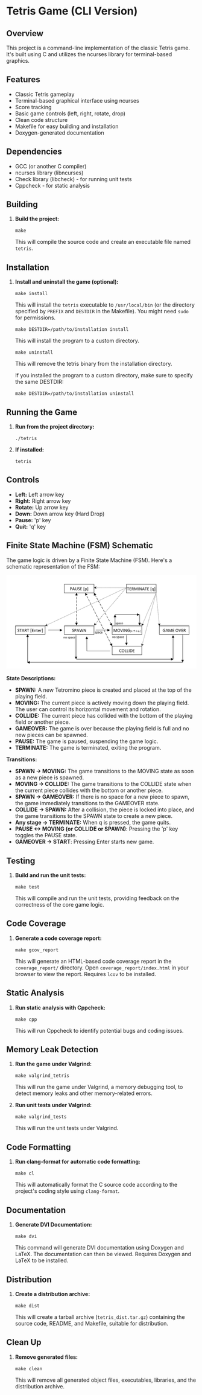 # Tetris Game (CLI Version)

## Overview

This project is a command-line implementation of the classic Tetris game. It's built using C and utilizes the ncurses library for terminal-based graphics.

## Features

*   Classic Tetris gameplay
*   Terminal-based graphical interface using ncurses
*   Score tracking
*   Basic game controls (left, right, rotate, drop)
*   Clean code structure
*   Makefile for easy building and installation
*   Doxygen-generated documentation

## Dependencies

*   GCC (or another C compiler)
*   ncurses library (libncurses)
*   Check library (libcheck) - for running unit tests
*   Cppcheck - for static analysis

## Building

1.  **Build the project:**

    ```
    make
    ```

    This will compile the source code and create an executable file named `tetris`.

## Installation

1.  **Install and uninstall the game (optional):**

    ```
    make install
    ```

    This will install the `tetris` executable to `/usr/local/bin` (or the directory specified by `PREFIX` and `DESTDIR` in the Makefile). You might need `sudo` for permissions.

    ```
    make DESTDIR=/path/to/installation install
    ```

    This will  install the program to a custom directory.


    ```
    make uninstall
    ```

    This will remove the tetris binary from the installation directory.


    If you installed the program to a custom directory, make sure to specify the same DESTDIR:


    ```
    make DESTDIR=/path/to/installation uninstall
    ```
    

## Running the Game

1.  **Run from the project directory:**

    ```
    ./tetris
    ```

2.  **If installed:**

    ```
    tetris
    ```

## Controls

*   **Left:** Left arrow key
*   **Right:** Right arrow key
*   **Rotate:** Up arrow key
*   **Down:** Down arrow key (Hard Drop)
*   **Pause:** 'p' key
*   **Quit:** 'q' key

## Finite State Machine (FSM) Schematic

The game logic is driven by a Finite State Machine (FSM). Here's a schematic representation of the FSM:

![FSM Diagram](FSM.png)

**State Descriptions:**

*   **SPAWN:** A new Tetromino piece is created and placed at the top of the playing field.
*   **MOVING:** The current piece is actively moving down the playing field. The user can control its horizontal movement and rotation.
*   **COLLIDE:** The current piece has collided with the bottom of the playing field or another piece.
*   **GAMEOVER:** The game is over because the playing field is full and no new pieces can be spawned.
*   **PAUSE:** The game is paused, suspending the game logic.
*   **TERMINATE:** The game is terminated, exiting the program.

**Transitions:**

*   **SPAWN -> MOVING:**  The game transitions to the MOVING state as soon as a new piece is spawned.
*   **MOVING -> COLLIDE:** The game transitions to the COLLIDE state when the current piece collides with the bottom or another piece.
*   **SPAWN -> GAMEOVER:** If there is no space for a new piece to spawn, the game immediately transitions to the GAMEOVER state.
*   **COLLIDE -> SPAWN:**  After a collision, the piece is locked into place, and the game transitions to the SPAWN state to create a new piece.
*   **Any stage -> TERMINATE:** When q is pressed, the game quits.
*   **PAUSE <-> MOVING (or COLLIDE or SPAWN)**: Pressing the 'p' key toggles the PAUSE state.
*   **GAMEOVER -> START**: Pressing Enter starts new game.

## Testing

1.  **Build and run the unit tests:**

    ```
    make test
    ```

    This will compile and run the unit tests, providing feedback on the correctness of the core game logic.

## Code Coverage

1.  **Generate a code coverage report:**

    ```
    make gcov_report
    ```

    This will generate an HTML-based code coverage report in the `coverage_report/` directory. Open `coverage_report/index.html` in your browser to view the report.  Requires `lcov` to be installed.

## Static Analysis

1.  **Run static analysis with Cppcheck:**

    ```
    make cpp
    ```

    This will run Cppcheck to identify potential bugs and coding issues.

## Memory Leak Detection

1.  **Run the game under Valgrind:**

    ```
    make valgrind_tetris
    ```

    This will run the game under Valgrind, a memory debugging tool, to detect memory leaks and other memory-related errors.

2.  **Run unit tests under Valgrind:**

    ```
    make valgrind_tests
    ```

    This will run the unit tests under Valgrind.

## Code Formatting

1.  **Run clang-format for automatic code formatting:**

    ```
    make cl
    ```

    This will automatically format the C source code according to the project's coding style using `clang-format`.

## Documentation

1.  **Generate DVI Documentation:**

    ```
    make dvi
    ```

    This command will generate DVI documentation using Doxygen and LaTeX. The documentation can then be viewed. Requires Doxygen and LaTeX to be installed.

## Distribution

1.  **Create a distribution archive:**

    ```
    make dist
    ```

    This will create a tarball archive (`tetris_dist.tar.gz`) containing the source code, README, and Makefile, suitable for distribution.

## Clean Up

1.  **Remove generated files:**

    ```
    make clean
    ```

    This will remove all generated object files, executables, libraries, and the distribution archive.


